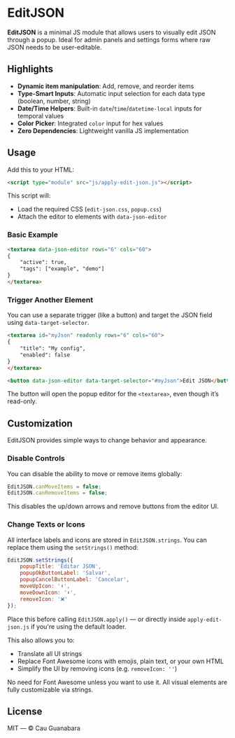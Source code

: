 # EditJSON

**EditJSON** is a minimal JS module that allows users to visually edit JSON through a popup. Ideal for admin panels and settings forms where raw JSON needs to be user-editable.

## Highlights

-   **Dynamic item manipulation**: Add, remove, and reorder items
-   **Type-Smart Inputs**: Automatic input selection for each data type (boolean, number, string)
-   **Date/Time Helpers**: Built-in  `date`/`time`/`datetime-local`  inputs for temporal values
-   **Color Picker**: Integrated  `color`  input for hex values
-   **Zero Dependencies**: Lightweight vanilla JS implementation

## Usage

Add this to your HTML:

```html
<script type="module" src="js/apply-edit-json.js"></script>
```

This script will:

-   Load the required CSS (`edit-json.css`, `popup.css`)
-   Attach the editor to elements with `data-json-editor`
    

### Basic Example

```html
<textarea data-json-editor rows="6" cols="60">
{
    "active": true,
    "tags": ["example", "demo"]
}
</textarea>
```

### Trigger Another Element

You can use a separate trigger (like a button) and target the JSON field using `data-target-selector`.

```html
<textarea id="myJson" readonly rows="6" cols="60">
{
    "title": "My config",
    "enabled": false
}
</textarea>

<button data-json-editor data-target-selector="#myJson">Edit JSON</button>
```

The button will open the popup editor for the `<textarea>`, even though it’s read-only.

## Customization

EditJSON provides simple ways to change behavior and appearance.

### Disable Controls

You can disable the ability to move or remove items globally:

```js
EditJSON.canMoveItems = false;
EditJSON.canRemoveItems = false;
```

This disables the up/down arrows and remove buttons from the editor UI.

### Change Texts or Icons

All interface labels and icons are stored in `EditJSON.strings`. You can replace them using the `setStrings()` method:

```js
EditJSON.setStrings({
    popupTitle: 'Editar JSON',
    popupOkButtonLabel: 'Salvar',
    popupCancelButtonLabel: 'Cancelar',
    moveUpIcon: '⬆️',
    moveDownIcon: '⬇️',
    removeIcon: '❌'
});
```
Place this before calling `EditJSON.apply()` — or directly inside `apply-edit-json.js` if you're using the default loader.

This also allows you to:

-   Translate all UI strings
-   Replace Font Awesome icons with emojis, plain text, or your own HTML
-   Simplify the UI by removing icons (e.g. `removeIcon: ''`)

No need for Font Awesome unless you want to use it. All visual elements are fully customizable via strings.

## License

MIT — © Cau Guanabara
